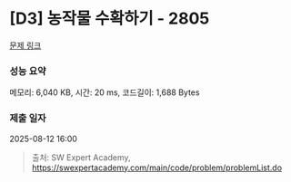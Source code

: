 # [D3] 농작물 수확하기 - 2805 

[문제 링크](https://swexpertacademy.com/main/code/problem/problemDetail.do?contestProbId=AV7GLXqKAWYDFAXB) 

### 성능 요약

메모리: 6,040 KB, 시간: 20 ms, 코드길이: 1,688 Bytes

### 제출 일자

2025-08-12 16:00



> 출처: SW Expert Academy, https://swexpertacademy.com/main/code/problem/problemList.do